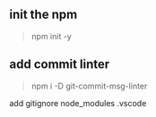 init the npm
------------------
> npm init -y

add commit linter
------------------
> npm i -D git-commit-msg-linter

add gitignore
node_modules
.vscode